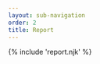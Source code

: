```yaml
---
layout: sub-navigation
order: 2
title: Report
---
```


<div id="report-goes-here"></div>
<style>
  :root {
    --foreground-lightness: 0%;
    --foreground-o-25: hsl(0deg 0% var(--foreground-lightness)/25%);
    --foreground-o-10: hsl(0deg 0% var(--foreground-lightness)/10%);
    --chaarts-purple: rgba(29,112,184,0.5);
    --to-radians: 0.01745329251;
    --scale: 1;
    --step: 0.3;
  }

#report_radar:hover {
--chaarts-purple: rgba(29,112,184,0.9);
}
.chaarts[class*=radar] span {
transition: background 1s;
}
</style>

{% include 'report.njk' %}

<script src="/{{"assets/cmm_report.js" | htmlBaseUrl}}"></script>
<link rel="stylesheet" href="/{{"assets/chaarts.min.css" | htmlBaseUrl}}"/>
